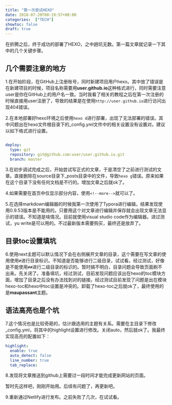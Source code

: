```yaml
---
title: "第一次尝试HEXO"
date: 2018-07-20T00:19:57+08:00
categories:  ["TECH"]
showtoc: false 
draft: true
---
```

在折腾之后，终于成功的部署了HEXO，之中趟坑无数。第一篇文章就记录一下其中的几个关键步骤。  

## 几个需要注意的地方  

1.在开始阶段，在GitHub上注册账号，同时新建项目用户hexo。其中放了错误是在新建项目的时候，项目名称需要用**user.github.io**这种格式进行，同时需要注意user是你在GitHub上的用户名一致。当时我看了相关的教程之后在第一次注册的时候直接用user注册了，导致的结果是在使用`http://user.github.io`进行访问出现404错误。  

<!--more-->
2.在本地部署好hexo环境之后使用`hexo d`进行部署，出现了无法部署的错误。其中问题出在hexo文件根目录下的_config.yml文件中的相关设置没有设置对。建议以如下格式进行设置。  

``` yml

deploy:
  type: git
  repository: git@github.com:user/user.github.io.git
  branch: master
```

3.在初步调试完成之后，开始尝试写正式的文章，于是清空了之前进行测试的文章。直接删除在source目录下_posts目录中的文件，导致`hexo g`错误。原来如果在这个目录下没有任何文档是不行的。增加文章之后就ok了。  

4.如果需要在首页中仅显示部分内容，使用`<!--more-->`就可以了。 

5.在选择markdown编辑器的时候我第一次使用了Typora进行编辑，结果发现使用0.9.53版本是不能用的。只要用这个对文章进行编辑并保存就会出现文章无法显示的错误。不知道是啥情况。目前就使用visual studio code作为编辑器。进过测试，yu write是可以用的。不过最新版本需要购买，最终还是放弃了。 

## 目录toc设置填坑  

6.使用next主题可以默认情况下会在右侧展开文章的目录，这个需要在写文章的使用使用`#`进行目录标识。不知道是否能够进行二级目录，试试看。经过测试，好像是不能使用`##`进行二级目录的标识的。暂时搞不明白，目录问题会导致页面刷不出来。先关闭了。准备填坑，经过测试，目前发现问题应该出在hexo的toc模块方面，增加了目录之后没有办法找到对的链接。经过测试目前发现了问题是出在模块hexo-toc和hexo中toc设置是冲突的。卸载了hexo-toc之后就ok了，最终使用的是**maupassant**主题。

## 语法高亮也是个坑  

7.这个情况也是比较奇葩的，估计跟选用的主题有关系。需要在主目录下修改_config.yml，将其中的highlight设置进行修改。关闭auto，然后就ok了。我最终实现高亮的配置如下：

``` yml
highlight:
  enable: true
  auto_detect: false
  line_number: true
  tab_replace:

```

8.发现将文章推送到github上需要过一段时间才能完成更新网站的页面。  

暂时先这样吧，刚刚开始用。后续有问题了，再更新吧。

9.重新通过Netlify进行发布。之前失败了几次，在试试看。
